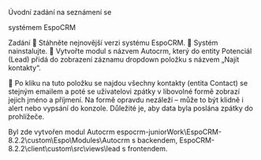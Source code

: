 Úvodní zadání na seznámení se

systémem EspoCRM

Zadání
 Stáhněte nejnovější verzi systému EspoCRM.
 Systém nainstalujte.
 Vytvořte modul s názvem Autocrm, který do entity Potenciál (Lead) přidá do zobrazení záznamu
dropdown položku s názvem „Najít kontakty“.

 Po kliku na tuto položku se najdou všechny kontakty (entita Contact) se stejným emailem a poté se
uživatelovi zpátky v libovolné formě zobrazí jejich jméno a příjmení. Na formě opravdu nezáleží –
může to být klidně i alert nebo vypsání do konzole. Důležité je, aby data byla poslána zpátky do
prohlížeče.

Byl zde vytvořen modul Autocrm espocrm-juniorWork\EspoCRM-8.2.2\custom\Espo\Modules\Autocrm s backendem, EspoCRM-8.2.2\client\custom\src\views\lead s frontendem.
